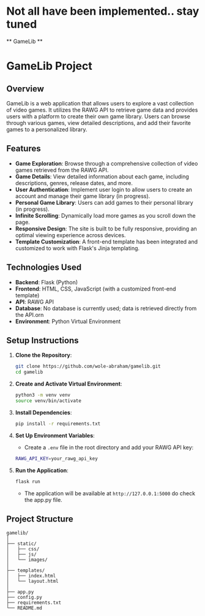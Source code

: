 # Not all have been implemented.. stay tuned




** GameLib **
# GameLib Project

## Overview

GameLib is a web application that allows users to explore a vast collection of video games. It utilizes the RAWG API to retrieve game data and provides users with a platform to create their own game library. Users can browse through various games, view detailed descriptions, and add their favorite games to a personalized library.

## Features

- **Game Exploration**: Browse through a comprehensive collection of video games retrieved from the RAWG API.
- **Game Details**: View detailed information about each game, including descriptions, genres, release dates, and more.
- **User Authentication**: Implement user login to allow users to create an account and manage their game library (in progress).
- **Personal Game Library**: Users can add games to their personal library (in progress).
- **Infinite Scrolling**: Dynamically load more games as you scroll down the page.
- **Responsive Design**: The site is built to be fully responsive, providing an optimal viewing experience across devices.
- **Template Customization**: A front-end template has been integrated and customized to work with Flask's Jinja templating.

## Technologies Used

- **Backend**: Flask (Python)
- **Frontend**: HTML, CSS, JavaScript (with a customized front-end template)
- **API**: RAWG API
- **Database**: No database is currently used; data is retrieved directly from the API.orn
- **Environment**: Python Virtual Environment

## Setup Instructions

1. **Clone the Repository**:
    ```bash
    git clone https://github.com/wole-abraham/gamelib.git
    cd gamelib
    ```

2. **Create and Activate Virtual Environment**:
    ```bash
    python3 -m venv venv
    source venv/bin/activate
    ```

3. **Install Dependencies**:
    ```bash
    pip install -r requirements.txt
    ```

4. **Set Up Environment Variables**:
    - Create a `.env` file in the root directory and add your RAWG API key:
    ```bash
    RAWG_API_KEY=your_rawg_api_key
    ```

5. **Run the Application**:
    ```bash
    flask run
    ```
   - The application will be available at `http://127.0.0.1:5000` do check the app.py file. 
     

## Project Structure

```plaintext
gamelib/
│
├── static/
│   ├── css/
│   ├── js/
│   └── images/
│
├── templates/
│   ├── index.html
│   └── layout.html
│
├── app.py
├── config.py
├── requirements.txt
└── README.md

